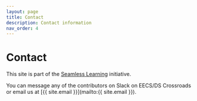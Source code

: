 ```yaml
---
layout: page
title: Contact
description: Contact information
nav_order: 4
---
```


# Contact

This site is part of the [Seamless Learning](https://github.com/berkeley-cdss/seamless-learning) initiative.

You can message any of the contributors on Slack on EECS/DS Crossroads or email us at [{{ site.email }}](mailto:{{ site.email }}).
